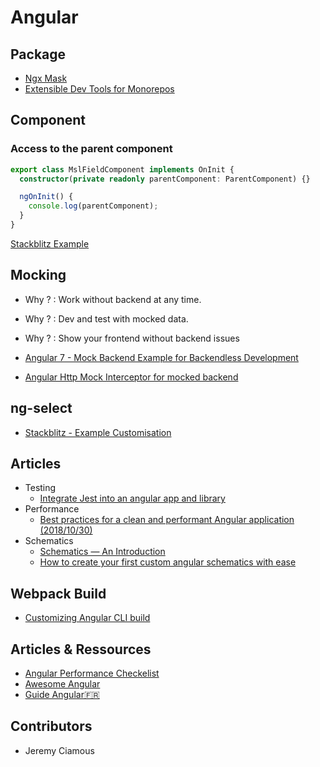 # Angular

## Package

- [Ngx Mask](https://www.npmjs.com/package/ngx-mask)
- [Extensible Dev Tools for Monorepos](https://nx.dev/angular)

## Component

### Access to the parent component

```ts
export class MslFieldComponent implements OnInit {
  constructor(private readonly parentComponent: ParentComponent) {}

  ngOnInit() {
    console.log(parentComponent);
  }
}
```

[Stackblitz Example](https://stackblitz.com/edit/angular-general-parent-injection?file=app%2Fhello.component.ts)

## Mocking 

- Why ? : Work without backend at any time.
- Why ? : Dev and test with mocked data.
- Why ? : Show your frontend without backend issues

- [Angular 7 - Mock Backend Example for Backendless Development](https://jasonwatmore.com/post/2019/05/02/angular-7-mock-backend-example-for-backendless-development)
- [Angular Http Mock Interceptor for mocked backend](https://dev.to/sanidz/angular-http-mock-interceptor-for-mocked-backend-1h5g)

## ng-select 

- [Stackblitz - Example Customisation](https://stackblitz.com/edit/ng-select)

## Articles

- Testing
  - [Integrate Jest into an angular app and library](https://blog.angularindepth.com/integrate-jest-into-an-angular-application-and-library-163b01d977ce)
- Performance
  - [Best practices for a clean and performant Angular application (2018/10/30)](https://www.freecodecamp.org/news/best-practices-for-a-clean-and-performant-angular-application-288e7b39eb6f/)
- Schematics
  - [Schematics — An Introduction](https://blog.angular.io/schematics-an-introduction-dc1dfbc2a2b2)
  - [How to create your first custom angular schematics with ease](https://medium.com/@tomastrajan/%EF%B8%8F-how-to-create-your-first-custom-angular-schematics-with-ease-%EF%B8%8F-bca859f3055d)

## Webpack Build

- [Customizing Angular CLI build](https://codeburst.io/customizing-angular-cli-6-build-an-alternative-to-ng-eject-a48304cd3b21)

## Articles & Ressources

- [Angular Performance Checkelist](https://github.com/mgechev/angular-performance-checklist)
- [Awesome Angular](https://github.com/PatrickJS/awesome-angular)
- [Guide Angular🇫🇷](https://guide-angular.wishtack.io/)

## Contributors

- Jeremy Ciamous
